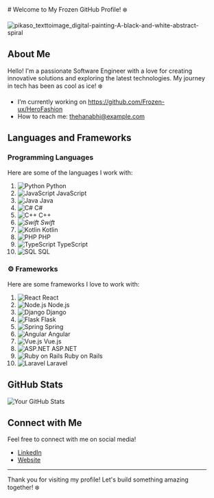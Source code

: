 <div style="background-image: url('background.png'); background-size: cover; padding: 20px;">
#  Welcome to My Frozen GitHub Profile! ❄️

![pikaso_texttoimage_digital-painting-A-black-and-white-abstract-spiral](https://github.com/user-attachments/assets/ffcdc625-9939-41af-b88a-6e109ebc3bb6)

##  About Me

Hello! I'm a passionate Software Engineer with a love for creating innovative solutions and exploring the latest technologies.
My journey in tech has been as cool as ice! ❄️

-  I’m currently working on https://github.com/Frozen-ux/HeroFashion
-  How to reach me: [thehanabhi@example.com](mailto:thehanahbi@example.com)

##  Languages and Frameworks

###  Programming Languages

Here are some of the languages I work with:

1. ![Python](https://img.shields.io/badge/Python-3776AB?style=flat-square&logo=python&logoColor=white) Python
2. ![JavaScript](https://img.shields.io/badge/JavaScript-F7DF1E?style=flat-square&logo=javascript&logoColor=black) JavaScript
3. ![Java](https://img.shields.io/badge/Java-007396?style=flat-square&logo=java&logoColor=white) Java
4. ![C#](https://img.shields.io/badge/C%23-239120?style=flat-square&logo=csharp&logoColor=white) C#
5. ![C++](https://img.shields.io/badge/C++-00599C?style=flat-square&logo=cplusplus&logoColor=white) C++
8. *![Swift](https://img.shields.io/badge/Swift-F05138?style=flat-square&logo=swift&logoColor=white) Swift*
9. ![Kotlin](https://img.shields.io/badge/Kotlin-7F52B7?style=flat-square&logo=kotlin&logoColor=white) Kotlin
10. ![PHP](https://img.shields.io/badge/PHP-777BB4?style=flat-square&logo=php&logoColor=white) PHP
11. ![TypeScript](https://img.shields.io/badge/TypeScript-007ACC?style=flat-square&logo=typescript&logoColor=white) TypeScript
12. ![SQL](https://img.shields.io/badge/SQL-003B57?style=flat-square&logo=sqlite&logoColor=white) SQL
    
### ⚙ Frameworks

Here are some frameworks I love to work with:

1. ![React](https://img.shields.io/badge/React-61DAFB?style=flat-square&logo=react&logoColor=black) React
2. ![Node.js](https://img.shields.io/badge/Node.js-339933?style=flat-square&logo=node.js&logoColor=white) Node.js
3. ![Django](https://img.shields.io/badge/Django-092E20?style=flat-square&logo=django&logoColor=white) Django
4. ![Flask](https://img.shields.io/badge/Flask-000000?style=flat-square&logo=flask&logoColor=white) Flask
5. ![Spring](https://img.shields.io/badge/Spring-6DB33F?style=flat-square&logo=spring&logoColor=white) Spring
6. ![Angular](https://img.shields.io/badge/Angular-DD0031?style=flat-square&logo=angular&logoColor=white) Angular
7. ![Vue.js](https://img.shields.io/badge/Vue.js-4FC08D?style=flat-square&logo=vue.js&logoColor=white) Vue.js
8. ![ASP.NET](https://img.shields.io/badge/ASP.NET-5C2D91?style=flat-square&logo=asp.net&logoColor=white) ASP.NET
9. ![Ruby on Rails](https://img.shields.io/badge/Ruby%20on%20Rails-CC0000?style=flat-square&logo=ruby-on-rails&logoColor=white) Ruby on Rails
10. ![Laravel](https://img.shields.io/badge/Laravel-FF2D20?style=flat-square&logo=laravel&logoColor=white) Laravel

## GitHub Stats
![Your GitHub Stats](https://github-readme-stats.vercel.app/api?username=Frozen-ux&show_icons=true&theme=white-black)  



##  Connect with Me
Feel free to connect with me on social media!

- [LinkedIn](https://linkedin.com/in/yourprofile)   
- [Website](https://Frozen-ux.com)  

---

Thank you for visiting my profile! Let's build something amazing together! ❄️


</div>

<!---
Frozen-ux/Frozen-ux is a ✨ special ✨ repository because its `README.md` (this file) appears on your GitHub profile.
You can click the Preview link to take a look at your changes.
--->

